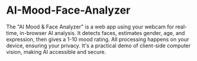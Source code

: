 # AI-Mood-Face-Analyzer
The "AI Mood &amp; Face Analyzer" is a web app using your webcam for real-time, in-browser AI analysis. It detects faces, estimates gender, age, and expression, then gives a 1-10 mood rating. All processing happens on your device, ensuring your privacy. It's a practical demo of client-side computer vision, making AI accessible and secure.
